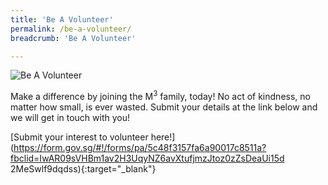 ```yaml
---
title: 'Be A Volunteer'
permalink: /be-a-volunteer/
breadcrumb: 'Be A Volunteer'

---
```



![Be A Volunteer](/images/be-volunteer.jpg)

Make a difference by joining the M<sup>3</sup> family, today! No act of kindness, no matter how small, is ever wasted. Submit your details at the link below and we will get in touch with you!

[Submit your interest to volunteer here!](https://form.gov.sg/#!/forms/pa/5c48f3157fa6a90017c8511a?fbclid=IwAR09sVHBm1av2H3UqyNZ6avXtufjmzJtoz0zZsDeaUi15d
2MeSwlf9dqdss){:target="_blank"} 

